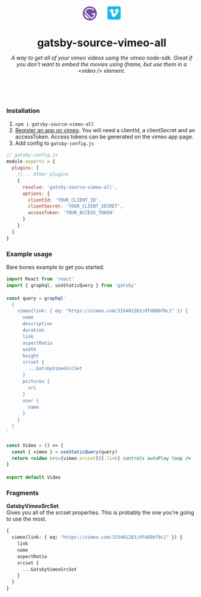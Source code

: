 <div style="text-align: center; padding: 50px 0px;">
  <img src="./logos.png" style="max-width: 100px" />
  <div style="max-width: 500px; margin: 0 auto;">
    <h1 style="border-bottom: none; margin-bottom: 0px;">gatsby-source-vimeo-all</h1>
    <p style="font-style: italic">A way to get all of your vimeo videos using the vimeo node-sdk.
  Great if you don't want to embed the movies using iframe, but use them in a <span style="white-space: nowrap">&lt;video /&gt; <span />element.</p>
  </div>
</div>

### Installation

1. `npm i gatsby-source-vimeo-all`
2. [Register an app on vimeo](https://developer.vimeo.com/apps/new). You will need a clientId, a clientSecret and an accessToken. Access tokens can be generated on the vimeo app page.
3. Add config to `gatsby-config.js`

```js
// gatsby-config.js
module.exports = {
  plugins: [
    //... Other plugins
    {
      resolve: 'gatsby-source-vimeo-all',
      options: {
        clientId: 'YOUR_CLIENT_ID',
        clientSecret: 'YOUR_CLIENT_SECRET',
        accessToken: 'YOUR_ACCESS_TOKEN'
      }
    }
  ]
}
```

### Example usage

Bare bones example to get you started.

```jsx
import React from 'react'
import { graphql, useStaticQuery } from 'gatsby'

const query = graphql`
  {
    vimeo(link: { eq: "https://vimeo.com/315401283/dfd80bf8c1" }) {
      name
      description
      duration
      link
      aspectRatio
      width
      height
      srcset {
        ...GatsbyVimeoSrcSet
      }
      pictures {
        uri
      }
      user {
        name
      }
    }
  }
`

const Video = () => {
  const { vimeo } = useStaticQuery(query)
  return <video src={vimeo.srcset[0].link} controls autoPlay loop />
}

export default Video
```

### Fragments

**GatsbyVimeoSrcSet**  
Gives you all of the srcset properties. This is probably the one you're going to use the most.

```graphql
{
  vimeo(link: { eq: "https://vimeo.com/315401283/dfd80bf8c1" }) {
    link
    name
    aspectRatio
    srcset {
      ...GatsbyVimeoSrcSet
    }
  }
}
```
